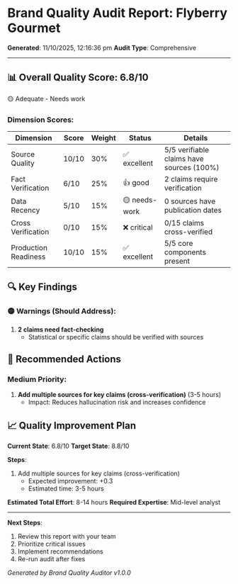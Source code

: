 # Brand Quality Audit Report: Flyberry Gourmet

**Generated**: 11/10/2025, 12:16:36 pm
**Audit Type**: Comprehensive

---

## 📊 Overall Quality Score: 6.8/10

🟡 Adequate - Needs work

### Dimension Scores:

| Dimension | Score | Weight | Status | Details |
|-----------|-------|--------|--------|----------|
| Source Quality | 10/10 | 30% | ✅ excellent | 5/5 verifiable claims have sources (100%) |
| Fact Verification | 6/10 | 25% | 👍 good | 2 claims require verification |
| Data Recency | 5/10 | 15% | 🟡 needs-work | 0 sources have publication dates |
| Cross Verification | 0/10 | 15% | ❌ critical | 0/15 claims cross-verified |
| Production Readiness | 10/10 | 15% | ✅ excellent | 5/5 core components present |

## 🔍 Key Findings

### 🟡 Warnings (Should Address):

1. **2 claims need fact-checking**
   - Statistical or specific claims should be verified with sources

## 🚀 Recommended Actions

### Medium Priority:

1. **Add multiple sources for key claims (cross-verification)** (3-5 hours)
   - Impact: Reduces hallucination risk and increases confidence

## 📈 Quality Improvement Plan

**Current State**: 6.8/10
**Target State**: 8.8/10

**Steps**:

1. Add multiple sources for key claims (cross-verification)
   - Expected improvement: +0.3
   - Estimated time: 3-5 hours

**Estimated Total Effort**: 8-14 hours
**Required Expertise**: Mid-level analyst

---

**Next Steps**:
1. Review this report with your team
2. Prioritize critical issues
3. Implement recommendations
4. Re-run audit after fixes

*Generated by Brand Quality Auditor v1.0.0*
